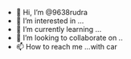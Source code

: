 - 👋 Hi, I’m @9638rudra
- 👀 I’m interested in ...
- 🌱 I’m currently learning ...
- 💞️ I’m looking to collaborate on ..
- 📫 How to reach me ...with car

<!---
9638rudra/9638rudra is a ✨ special ✨ repository because its `README.md` (this file) appears on your GitHub profile.
You can click the Preview link to take a look at your changes.
--->

